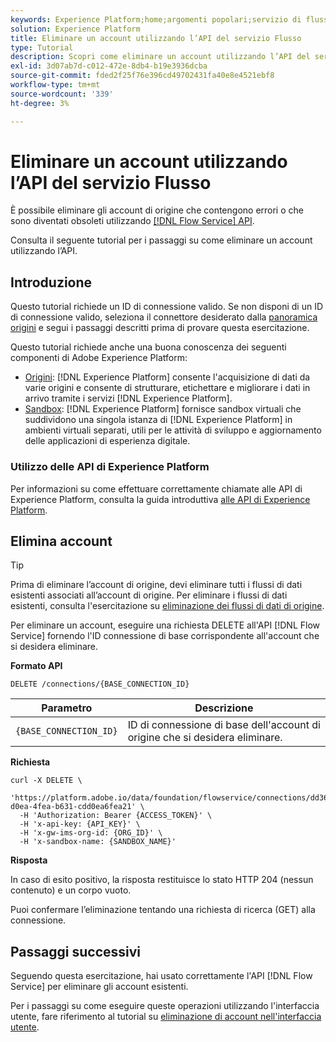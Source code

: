 ```yaml
---
keywords: Experience Platform;home;argomenti popolari;servizio di flusso;eliminare account;eliminare;api;home;popular topic;flow service;delete accounts;delete;api
solution: Experience Platform
title: Eliminare un account utilizzando l’API del servizio Flusso
type: Tutorial
description: Scopri come eliminare un account utilizzando l’API del servizio Flusso.
exl-id: 3d07ab7d-c012-472e-8db4-b19e3936dcba
source-git-commit: fded2f25f76e396cd49702431fa40e8e4521ebf8
workflow-type: tm+mt
source-wordcount: '339'
ht-degree: 3%

---
```


# Eliminare un account utilizzando l’API del servizio Flusso

È possibile eliminare gli account di origine che contengono errori o che sono diventati obsoleti utilizzando [[!DNL Flow Service] API](https://www.adobe.io/experience-platform-apis/references/flow-service/).

Consulta il seguente tutorial per i passaggi su come eliminare un account utilizzando l’API.

## Introduzione

Questo tutorial richiede un ID di connessione valido. Se non disponi di un ID di connessione valido, seleziona il connettore desiderato dalla [panoramica origini](../../home.md) e segui i passaggi descritti prima di provare questa esercitazione.

Questo tutorial richiede anche una buona conoscenza dei seguenti componenti di Adobe Experience Platform:

* [Origini](../../home.md): [!DNL Experience Platform] consente l&#39;acquisizione di dati da varie origini e consente di strutturare, etichettare e migliorare i dati in arrivo tramite i servizi [!DNL Experience Platform].
* [Sandbox](../../../sandboxes/home.md): [!DNL Experience Platform] fornisce sandbox virtuali che suddividono una singola istanza di [!DNL Experience Platform] in ambienti virtuali separati, utili per le attività di sviluppo e aggiornamento delle applicazioni di esperienza digitale.

### Utilizzo delle API di Experience Platform

Per informazioni su come effettuare correttamente chiamate alle API di Experience Platform, consulta la guida introduttiva [alle API di Experience Platform](../../../landing/api-guide.md).

## Elimina account

>[!TIP]
>
>Prima di eliminare l’account di origine, devi eliminare tutti i flussi di dati esistenti associati all’account di origine. Per eliminare i flussi di dati esistenti, consulta l&#39;esercitazione su [eliminazione dei flussi di dati di origine](./delete-dataflows.md).

Per eliminare un account, eseguire una richiesta DELETE all&#39;API [!DNL Flow Service] fornendo l&#39;ID connessione di base corrispondente all&#39;account che si desidera eliminare.

**Formato API**

```http
DELETE /connections/{BASE_CONNECTION_ID}
```

| Parametro | Descrizione |
| --- | --- |
| `{BASE_CONNECTION_ID}` | ID di connessione di base dell&#39;account di origine che si desidera eliminare. |

**Richiesta**

```shell
curl -X DELETE \
  'https://platform.adobe.io/data/foundation/flowservice/connections/dd3631cd-d0ea-4fea-b631-cdd0ea6fea21' \
  -H 'Authorization: Bearer {ACCESS_TOKEN}' \
  -H 'x-api-key: {API_KEY}' \
  -H 'x-gw-ims-org-id: {ORG_ID}' \
  -H 'x-sandbox-name: {SANDBOX_NAME}'
```

**Risposta**

In caso di esito positivo, la risposta restituisce lo stato HTTP 204 (nessun contenuto) e un corpo vuoto.

Puoi confermare l’eliminazione tentando una richiesta di ricerca (GET) alla connessione.

## Passaggi successivi

Seguendo questa esercitazione, hai usato correttamente l&#39;API [!DNL Flow Service] per eliminare gli account esistenti.

Per i passaggi su come eseguire queste operazioni utilizzando l&#39;interfaccia utente, fare riferimento al tutorial su [eliminazione di account nell&#39;interfaccia utente](../../tutorials/ui/delete-accounts.md).
